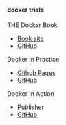 #### docker trials

THE Docker Book

+ [Book site](https://www.dockerbook.com/)
+ [GitHub](https://github.com/jamtur01/dockerbook-code)

Docker in Practice

+ [Github Pages](http://docker-in-practice.github.io/)
+ [GitHub](https://github.com/docker-in-practice)

Docker in Action

+ [Publisher](https://www.manning.com/books/docker-in-action)
+ [GitHub](https://github.com/dockerinaction)

